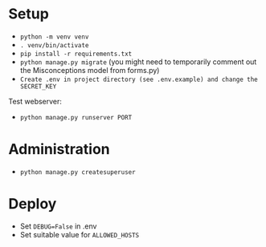 # Setup
- `python -m venv venv`
- `. venv/bin/activate`
- `pip install -r requirements.txt`
- `python manage.py migrate` (you might need to temporarily comment out the Misconceptions model from forms.py)
- `Create .env in project directory (see .env.example) and change the SECRET_KEY`

Test webserver:
- `python manage.py runserver PORT`

# Administration
- `python manage.py createsuperuser`

# Deploy
- Set `DEBUG=False` in .env
- Set suitable value for `ALLOWED_HOSTS`